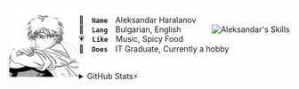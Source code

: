 <img align="left" width="125" height="125" src="assets/denji.png" alt="Denji">

👤 **`Name`** Aleksandar Haralanov
<br>
<img align="right" src="https://skillicons.dev/icons?i=java,cs,cpp,html,css,bootstrap&theme=dark" alt="Aleksandar's Skills">
💬 **`Lang`** Bulgarian, English
<br>
💗 **`Like`** Music, Spicy Food
<br>
💼 **`Does`** IT Graduate, Currently a hobby

<br>

<details>
  <summary><b3>GitHub Stats⚡</b></summary>
  
  <p align="center">
    <img src="https://github-readme-stats.vercel.app/api?username=aleksandarharalanov&theme=github_dark&show_icons=true&hide_border=true&hide_title=true&line_height=24" alt="Aleksandar's GitHub Stats">
    <img src="https://github-readme-stats.vercel.app/api/top-langs/?username=aleksandarharalanov&layout=compact&theme=github_dark&hide_border=true&langs_count=20&hide_title=true" alt="Aleksandar's Top Langs">
    <br>
    <img src="https://github-profile-trophy.vercel.app/?username=aleksandarharalanov&theme=darkhub&no-frame=true&no-bg=false" alt="Aleksandar's Trophies"> 
  </p>
</details>

